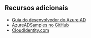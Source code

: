 ## Recursos adicionais

- [Guia do desenvolvedor do Azure AD](active-directory-developers-guide.md)
- [AzureADSamples no GitHub](https://github.com/AzureAdSamples)
- [CloudIdentity.com](https://cloudidentity.com)

<!---HONumber=July15_HO4-->